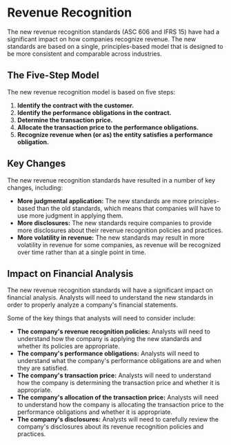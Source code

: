 # Revenue Recognition

The new revenue recognition standards (ASC 606 and IFRS 15) have had a significant impact on how companies recognize revenue. The new standards are based on a single, principles-based model that is designed to be more consistent and comparable across industries.

## The Five-Step Model

The new revenue recognition model is based on five steps:

1.  **Identify the contract with the customer.**
2.  **Identify the performance obligations in the contract.**
3.  **Determine the transaction price.**
4.  **Allocate the transaction price to the performance obligations.**
5.  **Recognize revenue when (or as) the entity satisfies a performance obligation.**

## Key Changes

The new revenue recognition standards have resulted in a number of key changes, including:

*   **More judgmental application:** The new standards are more principles-based than the old standards, which means that companies will have to use more judgment in applying them.
*   **More disclosures:** The new standards require companies to provide more disclosures about their revenue recognition policies and practices.
*   **More volatility in revenue:** The new standards may result in more volatility in revenue for some companies, as revenue will be recognized over time rather than at a single point in time.

## Impact on Financial Analysis

The new revenue recognition standards will have a significant impact on financial analysis. Analysts will need to understand the new standards in order to properly analyze a company's financial statements.

Some of the key things that analysts will need to consider include:

*   **The company's revenue recognition policies:** Analysts will need to understand how the company is applying the new standards and whether its policies are appropriate.
*   **The company's performance obligations:** Analysts will need to understand what the company's performance obligations are and when they are satisfied.
*   **The company's transaction price:** Analysts will need to understand how the company is determining the transaction price and whether it is appropriate.
*   **The company's allocation of the transaction price:** Analysts will need to understand how the company is allocating the transaction price to the performance obligations and whether it is appropriate.
*   **The company's disclosures:** Analysts will need to carefully review the company's disclosures about its revenue recognition policies and practices.
